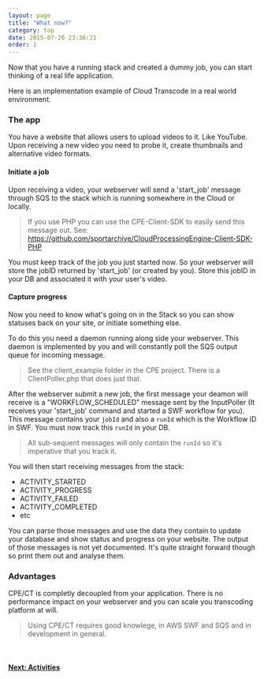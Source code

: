 ```yaml
---
layout: page
title: "What now?"
category: top
date: 2015-07-20 23:36:21
order: 1
---
```


Now that you have a running stack and created a dummy job, you can start thinking of a real life application.

Here is an implementation example of Cloud Transcode in a real world environment.

### The app

You have a website that allows users to upload videos to it. Like YouTube. Upon receiving a new video you need to probe it, create thumbnails and alternative video formats.

#### Initiate a job

Upon receiving a video, your webserver will send a 'start_job' message through SQS to the stack which is running somewhere in the Cloud or locally.

> If you use PHP you can use the CPE-Client-SDK to easily send this message out. See: https://github.com/sportarchive/CloudProcessingEngine-Client-SDK-PHP

You must keep track of the job you just started now. So your webserver will store the jobID returned by 'start_job' (or created by you). Store this jobID in your DB and associated it with your user's video.

#### Capture progress

Now you need to know what's going on in the Stack so you can show statuses back on your site, or initiate something else.

To do this you need a daemon running along side your webserver. This daemon is implemented by you and will constantly poll the SQS output queue for incoming message.

> See the client_example folder in the CPE project. There is a ClientPoller.php that does just that.

After the webserver submit a new job, the first message your deamon will receive is a "WORKFLOW_SCHEDULED" message sent by the InputPoller (It receives your 'start_job' command and started a SWF workflow for you). This message contains your `jobId` and also a `runId` which is the Workflow ID in SWF. You must now track this `runId` in your DB.

> All sub-sequent messages will only contain the `runId` so it's imperative that you track it.

You will then start receiving messages from the stack:

   - ACTIVITY_STARTED
   - ACTIVITY_PROGRESS
   - ACTIVITY_FAILED
   - ACTIVITY_COMPLETED
   - etc

You can parse those messages and use the data they contain to update your database and show status and progress on your website. The output of those messages is not yet documented. It's quite straight forward though so print them out and analyse them.

### Advantages

CPE/CT is completly decoupled from your application. There is no performance impact on your webserver and you can scale you transcoding platform at will.

> Using CPE/CT requires good knowlege, in AWS SWF and SQS and in development in general.

<br>

<p>
<h4><a href="activities.html">Next: Activities</a></h4>
</p>



